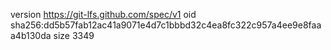 version https://git-lfs.github.com/spec/v1
oid sha256:dd5b57fab12ac41a9071e4d7c1bbbd32c4ea8fc322c957a4ee9e8faaa4b130da
size 3349
